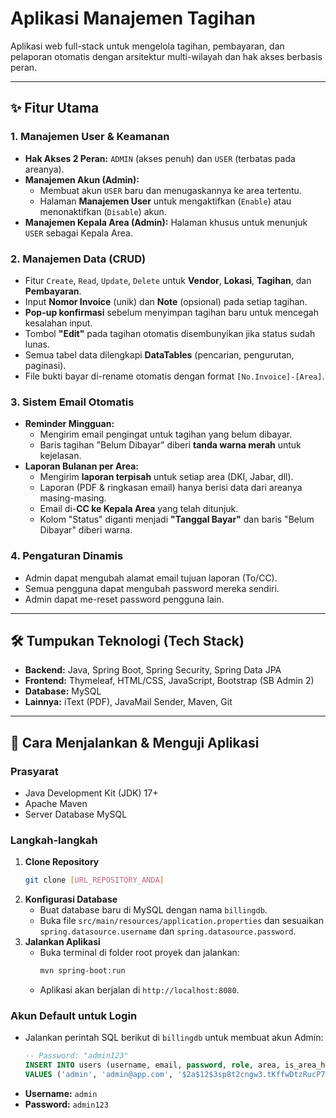 # Aplikasi Manajemen Tagihan

Aplikasi web full-stack untuk mengelola tagihan, pembayaran, dan pelaporan otomatis dengan arsitektur multi-wilayah dan hak akses berbasis peran.

---
## ✨ Fitur Utama

### 1. Manajemen User & Keamanan
* **Hak Akses 2 Peran:** `ADMIN` (akses penuh) dan `USER` (terbatas pada areanya).
* **Manajemen Akun (Admin):**
    * Membuat akun `USER` baru dan menugaskannya ke area tertentu.
    * Halaman **Manajemen User** untuk mengaktifkan (`Enable`) atau menonaktifkan (`Disable`) akun.
* **Manajemen Kepala Area (Admin):** Halaman khusus untuk menunjuk `USER` sebagai Kepala Area.

### 2. Manajemen Data (CRUD)
* Fitur `Create`, `Read`, `Update`, `Delete` untuk **Vendor**, **Lokasi**, **Tagihan**, dan **Pembayaran**.
* Input **Nomor Invoice** (unik) dan **Note** (opsional) pada setiap tagihan.
* **Pop-up konfirmasi** sebelum menyimpan tagihan baru untuk mencegah kesalahan input.
* Tombol **"Edit"** pada tagihan otomatis disembunyikan jika status sudah lunas.
* Semua tabel data dilengkapi **DataTables** (pencarian, pengurutan, paginasi).
* File bukti bayar di-rename otomatis dengan format `[No.Invoice]-[Area]`.

### 3. Sistem Email Otomatis
* **Reminder Mingguan:**
    * Mengirim email pengingat untuk tagihan yang belum dibayar.
    * Baris tagihan "Belum Dibayar" diberi **tanda warna merah** untuk kejelasan.
* **Laporan Bulanan per Area:**
    * Mengirim **laporan terpisah** untuk setiap area (DKI, Jabar, dll).
    * Laporan (PDF & ringkasan email) hanya berisi data dari areanya masing-masing.
    * Email di-**CC ke Kepala Area** yang telah ditunjuk.
    * Kolom "Status" diganti menjadi **"Tanggal Bayar"** dan baris "Belum Dibayar" diberi warna.

### 4. Pengaturan Dinamis
* Admin dapat mengubah alamat email tujuan laporan (To/CC).
* Semua pengguna dapat mengubah password mereka sendiri.
* Admin dapat me-reset password pengguna lain.

---
## 🛠️ Tumpukan Teknologi (Tech Stack)

* **Backend:** Java, Spring Boot, Spring Security, Spring Data JPA
* **Frontend:** Thymeleaf, HTML/CSS, JavaScript, Bootstrap (SB Admin 2)
* **Database:** MySQL
* **Lainnya:** iText (PDF), JavaMail Sender, Maven, Git

---
## 🚀 Cara Menjalankan & Menguji Aplikasi

### Prasyarat
* Java Development Kit (JDK) 17+
* Apache Maven
* Server Database MySQL

### Langkah-langkah
1.  **Clone Repository**
    ```bash
    git clone [URL_REPOSITORY_ANDA]
    ```
2.  **Konfigurasi Database**
    * Buat database baru di MySQL dengan nama `billingdb`.
    * Buka file `src/main/resources/application.properties` dan sesuaikan `spring.datasource.username` dan `spring.datasource.password`.
3.  **Jalankan Aplikasi**
    * Buka terminal di folder root proyek dan jalankan:
        ```bash
        mvn spring-boot:run
        ```
    * Aplikasi akan berjalan di `http://localhost:8080`.

### Akun Default untuk Login
* Jalankan perintah SQL berikut di `billingdb` untuk membuat akun Admin:
    ```sql
    -- Password: "admin123"
    INSERT INTO users (username, email, password, role, area, is_area_head, enabled) 
    VALUES ('admin', 'admin@app.com', '$2a$12$3sp8t2cngw3.tKffwDtzRucP7WCXb4m4fBwDOcM6xAYlzdjHTEtKK', 'ADMIN', NULL, 0, 1);
    ```
* **Username:** `admin`
* **Password:** `admin123`

